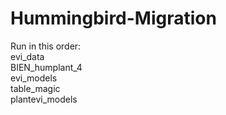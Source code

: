 # Hummingbird-Migration
Run in this order:<br />
evi_data<br />
BIEN_humplant_4<br />
evi_models<br />
table_magic<br />
plantevi_models<br />
